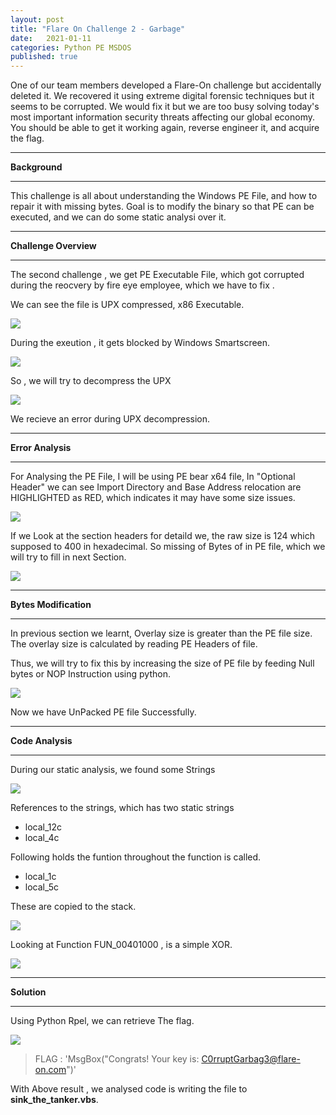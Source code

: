 ```yaml
---
layout: post
title: "Flare On Challenge 2 - Garbage"
date:   2021-01-11
categories: Python PE MSDOS
published: true
---
```


One of our team members developed a Flare-On challenge but accidentally deleted it. We recovered it using extreme digital forensic techniques but it seems to be corrupted. We would fix it but we are too busy solving today's most important information security threats affecting our global economy. You should be able to get it working again, reverse engineer it, and acquire the flag.

----
[](#header-1)**Background**

----

This challenge is all about understanding the Windows PE File, and how to repair it with missing bytes. 
Goal is to modify the binary so that PE can be executed, and we can do some static analysi over it.

----
[](#header-2)**Challenge Overview**

----
The second challenge , we get PE Executable File, which got corrupted during the reocvery by fire eye employee, which we have to fix .

We can see the file is UPX compressed, x86 Executable.

![](https://yashomer1994.github.io/assets/UPX.png)

During the exeution , it gets blocked by Windows Smartscreen.

![](https://yashomer1994.github.io/assets/smartscreen.png)

So , we will try to decompress the UPX 

![](https://yashomer1994.github.io/assets/unpackerror.png)

We recieve an error during UPX decompression.

----
[](#header-3)**Error Analysis**

----

For Analysing the PE File, I will be using PE bear x64 file, In "Optional Header" we can see Import Directory and Base Address relocation are HIGHLIGHTED as RED, which indicates it may have some size issues.

![](https://yashomer1994.github.io/assets/pebear.png)

If we Look at the section headers for detaild we, the raw size is 124 which supposed to 400 in hexadecimal. So missing of Bytes of in PE file, which we will try to fill in next Section.

![](https://yashomer1994.github.io/assets/memory.png)

----
[](#header-4)**Bytes Modification**

----

In previous section we learnt, Overlay size is greater than the  PE  file size.  The overlay size is calculated by reading PE Headers of file.

Thus, we will try to fix this by increasing the size of PE file by feeding Null bytes or NOP Instruction using python.

![](https://yashomer1994.github.io/assets/feed.png)

Now we have UnPacked PE file Successfully.

----
[](#header-5)**Code Analysis**

----

During our static analysis, we found some Strings 

![](https://yashomer1994.github.io/assets/strings.png)

References to the strings, which has two static strings 
- local_12c
- local_4c 

Following holds the funtion throughout the function is called.

- local_1c
- local_5c

These are copied to the stack.

![](https://yashomer1994.github.io/assets/decompile.png)

Looking at Function FUN_00401000 , is a simple XOR.

![](https://yashomer1994.github.io/assets/code.png)

----
[](#header-6)**Solution**

----

Using Python Rpel, we can retrieve The flag.

![](https://yashomer1994.github.io/assets/flag.png)

> FLAG : 'MsgBox("Congrats! Your key is: C0rruptGarbag3@flare-on.com")'

With Above result , we  analysed code is writing the file to 
**sink_the_tanker.vbs**.







